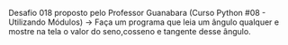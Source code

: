Desafio 018 proposto pelo Professor Guanabara (Curso Python #08 - Utilizando Módulos)
-> Faça um programa que leia um ângulo qualquer e mostre na tela o valor do seno,cosseno e tangente desse ângulo.
